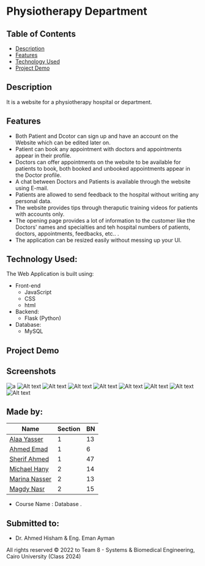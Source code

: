 # Physiotherapy Department 

## Table of Contents

- [Description](#description)
- [Features](#features)
- [Technology Used](#technology-used)
- [Project Demo](#project-demo)

## Description 
It is a website for a physiotherapy hospital or department.

## Features 
- Both Patient and Dcotor can sign up and have an account on the Website which can be edited later on.
- Patient can book any appointment with doctors and appointments appear in their profile.
- Doctors can offer appointments on the website to be available for patients to book, both booked and unbooked appointments appear in the Doctor profile.
- A chat between Doctors and Patients is available through the website using E-mail.
- Patients are allowed to send feedback to the hospital without writing any personal data.
- The website provides tips through theraputic training videos for patients with accounts only.
- The opening page provides a lot of information to the customer like the Doctors' names and specialties and teh hospital numbers of patients, doctors, appointments, feedbacks, etc.. .
- The application can be resized easily without messing up your UI.

## Technology Used:
The Web Application is built using:
- Front-end
  - JavaScript
  - CSS
  - html
- Backend:
  - Flask (Python)
- Database:
  - MySQL

## Project Demo
[](https://drive.google.com/file/d/1ufymm9OYNY8kJBdFSs8TBRGgd0NWmTzN/view?usp=sharing)
## Screenshots
![a](https://drive.google.com/file/d/12zIncRkpzejmwFsB8ZIOFE4VvzIeXVez/view?usp=sharing)
![Alt text](../Photos/5.png)
![Alt text](../Photos/2.png)
![Alt text](../Photos/3.png)
![Alt text](../Photos/4.png)
![Alt text](../Photos/Patient%20Message.png)
![Alt text](../Photos/Patient%20Profile.png)
![Alt text](../Photos/Patient%20Tips.png)
![Alt text](../Photos/patient.png)
## Made by:

| Name                           | Section | BN  |
| ------------------------------ | ------- | --- |
| [Alaa Yasser](https://github.com/alaayasser01)        | 1       | 13  |
| [Ahmed Emad](https://github.com/ahmeddemaad)        | 1       | 6  |
| [Sherif Ahmed](https://github.com/Sherif-2001)        | 1       | 47  |
| [Michael Hany](https://github.com/michaelhany510) | 2       | 14   |
| [Marina Nasser](https://github.com/MarinaNasser)    | 2       | 13  |
| [Magdy Nasr](https://github.com/MyProjectsProgress)  | 2       | 15  |

- Course Name : Database .

## Submitted to:

- Dr. Ahmed Hisham & Eng. Eman Ayman

All rights reserved © 2022 to Team 8 - Systems & Biomedical Engineering, Cairo University (Class 2024)
